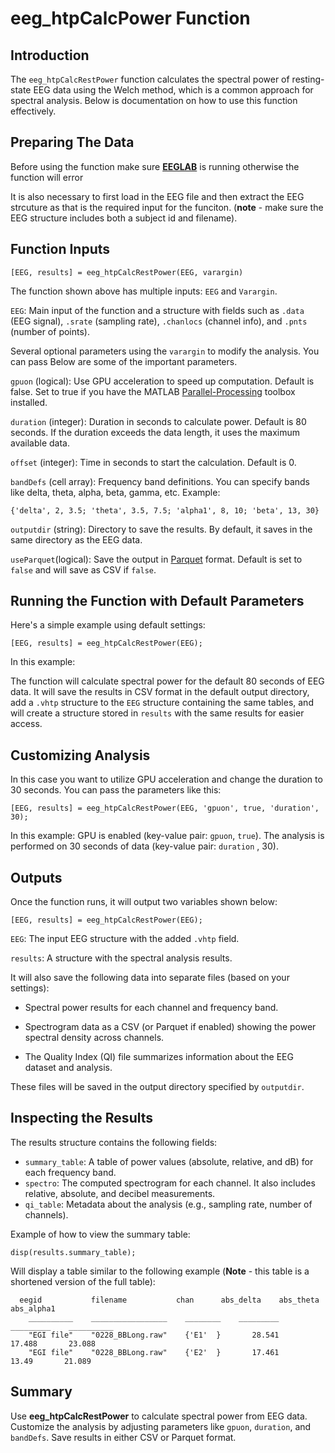 # eeg_htpCalcPower Function

## Introduction
The `eeg_htpCalcRestPower` function calculates the spectral power of resting-state EEG data using the Welch method, which is a common approach for spectral analysis. Below is documentation on how to use this function effectively.

## Preparing The Data
Before using the function make sure [**EEGLAB**](https://eeglab.org/download/) is running otherwise the function will error

It is also necessary to first load in the EEG file and then extract the EEG strcuture as that is the required input for the funciton.
(**note** - make sure the EEG structure includes both a subject id and filename).

## Function Inputs

```
[EEG, results] = eeg_htpCalcRestPower(EEG, varargin)
```
The function shown above has multiple inputs: `EEG` and `Varargin`. 

`EEG`: Main input of the function and a structure with fields such as `.data` (EEG signal), `.srate` (sampling rate), `.chanlocs` (channel info), and `.pnts` (number of points).

Several optional parameters using the `varargin` to modify the analysis. You can pass  Below are some of the important parameters.

`gpuon` (logical): Use GPU acceleration to speed up computation. Default is false. Set to true if you have the MATLAB [Parallel-Processing](https://www.mathworks.com/products/parallel-computing.html) toolbox installed.

`duration` (integer): Duration in seconds to calculate power. Default is 80 seconds. If the duration exceeds the data length, it uses the maximum available data.

`offset` (integer): Time in seconds to start the calculation. Default is 0.

`bandDefs` (cell array): Frequency band definitions. You can specify bands like delta, theta, alpha, beta, gamma, etc. Example:

```
{'delta', 2, 3.5; 'theta', 3.5, 7.5; 'alpha1', 8, 10; 'beta', 13, 30}
```

`outputdir` (string): Directory to save the results. By default, it saves in the same directory as the EEG data.

`useParquet`(logical): Save the output in [Parquet](https://parquet.apache.org/docs/) format. Default is set to `false` and will save as CSV if `false`.

## Running the Function with Default Parameters

Here's a simple example using default settings:

```
[EEG, results] = eeg_htpCalcRestPower(EEG);
```
In this example:

The function will calculate spectral power for the default 80 seconds of EEG data.
It will save the results in CSV format in the default output directory, add a `.vhtp` structure to the `EEG` structure containing the same tables, and will create a structure stored in `results` with the same results for easier access.

## Customizing Analysis

In this case you want to utilize GPU acceleration and change the duration to 30 seconds. You can pass the parameters like this:


```
[EEG, results] = eeg_htpCalcRestPower(EEG, 'gpuon', true, 'duration', 30);
```
In this example:
GPU is enabled (key-value pair: `gpuon`, `true`).
The analysis is performed on 30 seconds of data (key-value pair: `duration` , 30).

## Outputs
Once the function runs, it will output two variables shown below:

```
[EEG, results] = eeg_htpCalcRestPower(EEG);
```

`EEG`: The input EEG structure with the added `.vhtp` field.

`results`: A structure with the spectral analysis results.

 It will also save the following data into separate files (based on your settings):


- Spectral power results for each channel and frequency band.

- Spectrogram data as a CSV (or Parquet if enabled) showing the power spectral density across channels.

- The Quality Index (QI) file summarizes information about the EEG dataset and analysis.

These files will be saved in the output directory specified by `outputdir`.

## Inspecting the Results

The results structure contains the following fields:

- `summary_table`: A table of power values (absolute, relative, and dB) for each frequency band.
- `spectro`: The computed spectrogram for each channel. It also includes relative, absolute, and decibel measurements.
- `qi_table`: Metadata about the analysis (e.g., sampling rate, number of channels).

Example of how to view the summary table:

```
disp(results.summary_table);
```
Will display a table similar to the following example (**Note** - this table is a shortened version of the full table):

```
  eegid           filename           chan      abs_delta    abs_theta    abs_alpha1    
    __________    _________________    ________    _________    _________    __________    
    "EGI file"    "0228_BBLong.raw"    {'E1'  }       28.541       17.488       23.088        
    "EGI file"    "0228_BBLong.raw"    {'E2'  }       17.461        13.49       21.089        

```
## Summary
Use **eeg_htpCalcRestPower** to calculate spectral power from EEG data.
Customize the analysis by adjusting parameters like `gpuon`, `duration`, and `bandDefs`.
Save results in either CSV or Parquet format.

